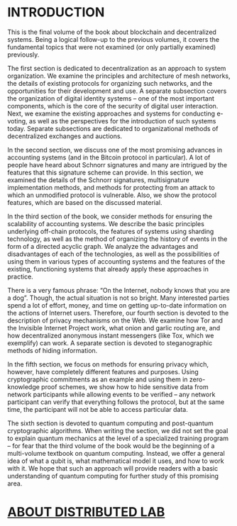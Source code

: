 # INTRODUCTION

This is the final volume of the book about blockchain and decentralized systems. Being a logical follow-up to the previous volumes, it covers the fundamental topics that were not examined (or only partially examined) previously.

The first section is dedicated to decentralization as an approach to system organization. We examine the principles and architecture of mesh networks, the details of existing protocols for organizing such networks, and the opportunities for their development and use. A separate subsection covers the organization of digital identity systems – one of the most important components, which is the core of the security of digital user interaction. Next, we examine the existing approaches and systems for conducting e-voting, as well as the perspectives for the introduction of such systems today. Separate subsections are dedicated to organizational methods of decentralized exchanges and auctions.

In the second section, we discuss one of the most promising advances in accounting systems (and in the Bitcoin protocol in particular). A lot of people have heard about Schnorr signatures and many are intrigued by the features that this signature scheme can provide. In this section, we examined the details of the Schnorr signatures, multisignature implementation methods, and methods for protecting from an attack to which an unmodified protocol is vulnerable. Also, we show the protocol features, which are based on the discussed material.

In the third section of the book, we consider methods for ensuring the scalability of accounting systems. We describe the basic principles underlying off-chain protocols, the features of systems using sharding technology, as well as the method of organizing the history of events in the form of a directed acyclic graph. We analyze the advantages and disadvantages of each of the technologies, as well as the possibilities of using them in various types of accounting systems and the features of the existing, functioning systems that already apply these approaches in practice.

There is a very famous phrase: “On the Internet, nobody knows that you are a dog”. Though, the actual situation is not so bright. Many interested parties spend a lot of effort, money, and time on getting up-to-date information on the actions of Internet users. Therefore, our fourth section is devoted to the description of privacy mechanisms on the Web. We examine how Tor and the Invisible Internet Project work, what onion and garlic routing are, and how decentralized anonymous instant messengers (like Tox, which we exemplify) can work. A separate section is devoted to steganographic methods of hiding information.

In the fifth section, we focus on methods for ensuring privacy which, however, have completely different features and purposes. Using cryptographic commitments as an example and using them in zero-knowledge proof schemes, we show how to hide sensitive data from network participants while allowing events to be verified – any network participant can verify that everything follows the protocol, but at the same time, the participant will not be able to access particular data.

The sixth section is devoted to quantum computing and post-quantum cryptographic algorithms. When writing the section, we did not set the goal to explain quantum mechanics at the level of a specialized training program – for fear that the third volume of the book would be the beginning of a multi-volume textbook on quantum computing. Instead, we offer a general idea of what a qubit is, what mathematical model it uses, and how to work with it. We hope that such an approach will provide readers with a basic understanding of quantum computing for further study of this promising area.

# [ABOUT DISTRIBUTED LAB](https://github.com/distributed-lab/blockchain-and-decentralized-systems-book/blob/main/chapters/volume-3/en/0.2-About-Distributed-Lab.md)
